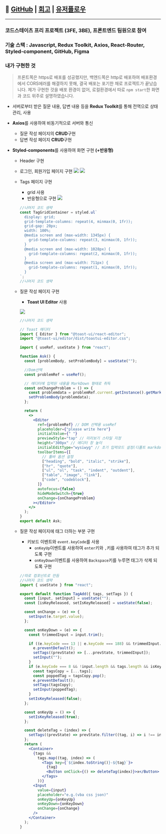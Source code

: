 ## 🚀 [GitHub](https://github.com/tjddmssl/WELCOME-TO-STACKOVERFLOW) | [회고](https://velog.io/@tjddmssl/%ED%94%84%EB%A6%AC%ED%94%84%EB%A1%9C%EC%A0%9D%ED%8A%B8) | [유저플로우](https://www.figma.com/file/Gv5OG5iGtt0npsVdKgnYxG/seb42-pre04-UserFlow?node-id=0-1&t=Fz3z87FAbN2oXWrK-0)

---

### 코드스테이츠 프리 프로젝트 (3FE, 3BE), 프론트엔드 팀원으로 참여

### 기술 스택 : Javascript, Redux Toolkit, Axios, React-Router, Styled-component, GitHub, Figma

### 내가 구현한 것

> 프론트쪽은 https로 배포를 성공했지만, 백엔드쪽은 http로 배포하여 배포환경에서 CORS에러를 해결하지 못해, 결국 배포는 포기한 채로 프로젝트가 끝났습니다.
> 제가 구현한 것을 배포 환경이 없어, 로컬환경에서 따로 `npm start`한 화면과 코드 위주로 설명하였습니다.

- 서버로부터 받은 질문 내용, 답변 내용 등을 **Redux Toolkit**를 통해 전역으로 상태 관리, 사용
- **Axios**를 사용하여 비동기적으로 서버와 통신
  - 질문 작성 페이지의 **CRUD**구현
  - 답변 작성 페이지 **CRUD**구현
- **Styled-components**를 사용하여 화면 구현 **(+반응형)**

  - Header 구현
  - 로그인, 회원가입 페이지 구현
    ![](https://velog.velcdn.com/images/tjddmssl/post/4a8334c0-1bac-4eaa-bbe0-ce69f6462870/image.png)
    ![](https://velog.velcdn.com/images/tjddmssl/post/f1736b99-2b50-4e3a-a9cd-8489258491fd/image.png)
  - Tags 페이지 구현

    - grid 사용
    - 반응형으로 구현
      ![](https://velog.velcdn.com/images/tjddmssl/post/800936cf-c79a-4134-9eb4-537ef3cc9e03/image.png)

    ```jsx
    //나머지 코드 생략
    const TagGridContainer = styled.ul`
      display: grid;
      grid-template-columns: repeat(4, minmax(0, 1fr));
      grid-gap: 20px;
      width: 100%;
      @media screen and (max-width: 1345px) {
        grid-template-columns: repeat(3, minmax(0, 1fr));
      }
      @media screen and (max-width: 1028px) {
        grid-template-columns: repeat(2, minmax(0, 1fr));
      }
      @media screen and (max-width: 711px) {
        grid-template-columns: repeat(1, minmax(0, 1fr));
      }
    `;
    //나머지 코드 생략
    ```

  - 질문 작성 페이지 구현

    - **Toast UI Editor** 사용

    ![](https://velog.velcdn.com/images/tjddmssl/post/96678745-c291-4856-8ac4-f49117308a22/image.gif)

    ```jsx
    //나머지 코드 생략

    // Toast 에디터
    import { Editor } from "@toast-ui/react-editor";
    import "@toast-ui/editor/dist/toastui-editor.css";

    import { useRef, useState } from "react";

    function Ask() {
      const [problemBody, setProblemBody] = useState("");

      //Dom선택
      const problemRef = useRef();

      // 에디터에 입력된 내용을 MarkDown 형태로 취득
      const onChangeProblem = () => {
        const problemdata = problemRef.current.getInstance().getMarkdown();
        setProblemBody(problemdata);
      };

      return (
        <>
          <Editor
            ref={problemRef} // DOM 선택용 useRef
            placeholder={"please write here"}
            initialValue={" "}
            previewStyle="tap" // 미리보기 스타일 지정
            height="300px" // 에디터 창 높이
            initialEditType="wysiwyg" // 초기 입력모드 설정(디폴트 markdown)
            toolbarItems={[
              // 툴바 옵션 설정
              ["heading", "bold", "italic", "strike"],
              ["hr", "quote"],
              ["ul", "ol", "task", "indent", "outdent"],
              ["table", "image", "link"],
              ["code", "codeblock"],
            ]}
            autofocus={false}
            hideModeSwitch={true}
            onChange={onChangeProblem}
          ></Editor>
        </>
      );
    }
    export default Ask;
    ```

  - 질문 작성 페이지에 태그 더하는 부분 구현

    - 키보드 이벤트와 `event.keyCode`를 사용
      - `onKeyUp`이벤트를 사용하여 `enter`키와 `,`키를 사용하여 태그가 추가 되도록 구현
      - `onKeyDown`이벤트를 사용하여 `Backspace`키를 누루면 태그가 삭제 되도록 구현

    ```jsx
    //따로 컴포넌트로 만듬
    //나머지 코드 생략
    import { useState } from "react";

    export default function TagAdd({ tags, setTags }) {
      const [input, setInput] = useState("");
      const [isKeyReleased, setIsKeyReleased] = useState(false);

      const onChange = (e) => {
        setInput(e.target.value);
      };

      const onKeyDown = (e) => {
        const trimmedInput = input.trim();

        if ((e.keyCode === 13 || e.keyCode === 188) && trimmedInput.length) {
          e.preventDefault();
          setTags((prevState) => [...prevState, trimmedInput]);
          setInput("");
        }
        if (e.keyCode === 8 && !input.length && tags.length && isKeyReleased) {
          const tagsCopy = [...tags];
          const poppedTag = tagsCopy.pop();
          e.preventDefault();
          setTags(tagsCopy);
          setInput(poppedTag);
        }
        setIsKeyReleased(false);
      };

      const onKeyUp = () => {
        setIsKeyReleased(true);
      };

      const deleteTag = (index) => {
        setTags((prevState) => prevState.filter((tag, i) => i !== index));
      };
      return (
        <Container>
          {tags &&
            tags.map((tag, index) => (
              <Tags key={`${index.toString()}-${tag}`}>
                {tag}
                <Button onClick={() => deleteTag(index)}>x</Button>
              </Tags>
            ))}
          <Input
            value={input}
            placeholder="e.g.(vba css json)"
            onKeyUp={onKeyUp}
            onKeyDown={onKeyDown}
            onChange={onChange}
          />
        </Container>
      );
    }
    ```
